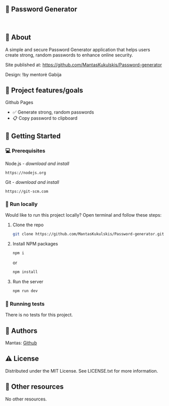 ## 🔐 Password Generator

<br>

## 🌟 About

A simple and secure Password Generator application that helps users create strong, random passwords to enhance online security.

Site published at: https://github.com/MantasKukulskis/Password-generator

Design: !by mentorė Gabija

## 🎯 Project features/goals

Github Pages

- ✅ Generate strong, random passwords
- 📋 Copy password to clipboard

## 🧰 Getting Started

### 💻 Prerequisites

Node.js - _download and install_

```
https://nodejs.org
```

Git - _download and install_

```
https://git-scm.com
```

### 🏃 Run locally

Would like to run this project locally? Open terminal and follow these steps:

1. Clone the repo
   ```sh
   git clone https://github.com/MantasKukulskis/Password-generator.git
   ```
2. Install NPM packages
   ```sh
   npm i
   ```
   or
   ```sh
   npm install
   ```
3. Run the server
   ```sh
   npm run dev
   ```

### 🧪 Running tests

There is no tests for this project.

## 🎅 Authors

Mantas: [Github](https://github.com/MantasKukulskis)

## ⚠️ License

Distributed under the MIT License. See LICENSE.txt for more information.

## 🔗 Other resources

No other resources.
